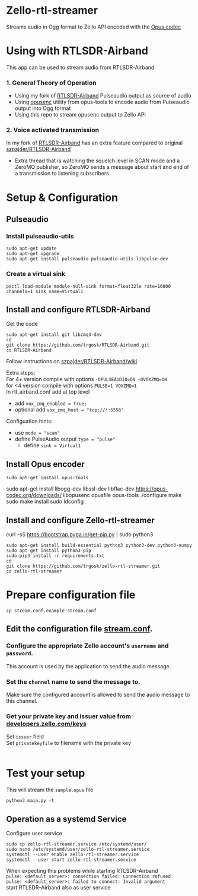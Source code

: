 # Zello-rtl-streamer
Streams audio in Ogg format to Zello API encoded with the [Opus codec](https://tools.ietf.org/html/rfc7845)

# Using with RTLSDR-Airband
This app can be used to stream audio from RTLSDR-Airband

### 1. General Theory of Operation

* Using my fork of [RTLSDR-Airband](https://github.com/trgosk/RTLSDR-Airband) Pulseaudio output as source of audio 
* Using [opusenc](https://opus-codec.org/docs/opus-tools/opusenc.html) utility from opus-tools to encode audio from Pulseaudio output into Ogg format
* Using this repo to stream opusenc output to Zello API

### 2. Voice activated transmission
In my fork of [RTLSDR-Airband](https://github.com/trgosk/RTLSDR-Airband) has an extra feature compared to original [szpajder/RTLSDR-Airband](https://github.com/szpajder/RTLSDR-Airband)
* Extra thread that is watching the squelch level in SCAN mode and a ZeroMQ publisher, so ZeroMQ sends a message about start and end of a transmission to listening subscribers

# Setup & Configuration

## Pulseaudio
### Install pulseaudio-utils
```
sudo apt-get update
sudo apt-get upgrade
sudo apt-get install pulseaudio pulseaudio-utils libpulse-dev
```
### Create a virtual sink
```
pactl load-module module-null-sink format=float32le rate=16000 channels=1 sink_name=Virtual1
```

## Install and configure RTLSDR-Airband
Get the code
```
sudo apt-get install git libzmq3-dev
cd
git clone https://github.com/trgosk/RTLSDR-Airband.git
cd RTLSDR-Airband
```

Follow instructions on [szpajder/RTLSDR-Airband/wiki](https://github.com/szpajder/RTLSDR-Airband/wiki)

Extra steps:  
For 4+ version compile with options `-DPULSEAUDIO=ON -DVOXZMQ=ON`  
for <4 version compile with options `PULSE=1 VOXZMQ=1`  
In rtl_airband.conf add at top level 
* add `vox_zmq_enabled = true;`
* optional add `vox_zmq_host = "tcp://*:5556"`

Configuation hints:
* use `mode = "scan"`
* define PulseAudio output `type = "pulse"`
   * define `sink = Virtual1`

## Install Opus encoder

```
sudo apt-get install opus-tools
```
sudo apt-get install libogg-dev libssl-dev libflac-dev
https://opus-codec.org/downloads/
libopusenc
opusfile
opus-tools
./configure
make
sudo make install
sudo ldconfig
<br/>

## Install and configure Zello-rtl-streamer
curl -sS https://bootstrap.pypa.io/get-pip.py | sudo python3
```
sudo apt-get install build-essential python3 python3-dev python3-numpy
sudo apt-get install python3-pip 
sudo pip3 install -r requirements.txt
cd
git clone https://github.com/trgosk/zello-rtl-streamer.git
cd zello-rtl-streamer
```

# Prepare configuration file
```
cp stream.conf.example stream.conf
```

## Edit the configuration file [stream.conf](./stream.conf).


### Configure the appropriate Zello account's `username` and `password`.

This account is used by the application to send the audio message.

### Set the `channel` name to send the message to.

Make sure the configured account is allowed to send the audio message to this channel.

### Get your private key and issuer value from [developers.zello.com/keys](https://developers.zello.com/keys)

Set `issuer` field  
Set `privatekeyfile` to filename with the private key 
<br/><br/>
# Test your setup
This will stream the `sample.opus` file
```
python3 main.py -t
```

## Operation as a systemd Service
Configure user service
```
sudo cp zello-rtl-streamer.service /etc/systemd/user/
sudo nano /etc/systemd/user/zello-rtl-streamer.service
systemctl --user enable zello-rtl-streamer.service
systemctl --user start zello-rtl-streamer.service
```
When expecting this problems while starting RTLSDR-Airband  
`pulse: <default_server>: connection failed: Connection refused`  
`pulse: <default_server>: failed to connect: Invalid argument`  
start RTLSDR-Airband also as user service
